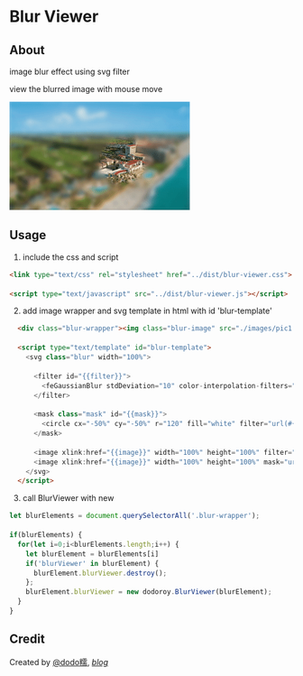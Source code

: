 # Blur Viewer

## About
image blur effect using svg filter

view the blurred image with mouse move

![screen](https://raw.githubusercontent.com/dodoroy/blur-viewer/master/example/demo.gif)

## Usage
1. include the css and script
```html
<link type="text/css" rel="stylesheet" href="../dist/blur-viewer.css">

<script type="text/javascript" src="../dist/blur-viewer.js"></script>
```

2. add image wrapper and svg template in html with id 'blur-template'

```html
  <div class="blur-wrapper"><img class="blur-image" src="./images/pic1.jpg" alt=""></div>

  <script type="text/template" id="blur-template">
    <svg class="blur" width="100%">

      <filter id="{{filter}}">
        <feGaussianBlur stdDeviation="10" color-interpolation-filters="sRGB"/>
      </filter>

      <mask class="mask" id="{{mask}}">
        <circle cx="-50%" cy="-50%" r="120" fill="white" filter="url(#{{filter}})" />
      </mask>

      <image xlink:href="{{image}}" width="100%" height="100%" filter="url(#{{filter}})" ></image>
      <image xlink:href="{{image}}" width="100%" height="100%" mask="url(#{{mask}})"></image>
    </svg>
  </script>
```

3. call BlurViewer with new

```JavaScript
let blurElements = document.querySelectorAll('.blur-wrapper');

if(blurElements) {
  for(let i=0;i<blurElements.length;i++) {
    let blurElement = blurElements[i]
    if('blurViewer' in blurElement) {
      blurElement.blurViewer.destroy();
    };
    blurElement.blurViewer = new dodoroy.BlurViewer(blurElement);
  }
}
```

## Credit
Created by [@dodo糯](http://weibo.com/dodoroy), *[blog](http://effy.me)*

